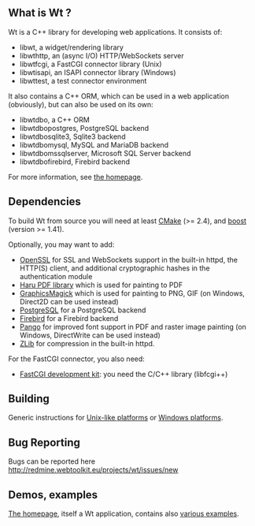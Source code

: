 What is Wt ?
------------

Wt is a C++ library for developing web applications. It consists of:

- libwt, a widget/rendering library
- libwthttp, an (async I/O) HTTP/WebSockets server
- libwtfcgi, a FastCGI connector library (Unix)
- libwtisapi, an ISAPI connector library (Windows)
- libwttest, a test connector environment

It also contains a C++ ORM, which can be used in a web application
(obviously), but can also be used on its own:

- libwtdbo, a C++ ORM
- libwtdbopostgres, PostgreSQL backend
- libwtdbosqlite3, Sqlite3 backend
- libwtdbomysql, MySQL and MariaDB backend
- libwtdbomssqlserver, Microsoft SQL Server backend
- libwtdbofirebird, Firebird backend

For more information, see [the homepage](http://www.webtoolkit.eu/wt
"Wt homepage").

Dependencies
------------

To build Wt from source you will need at least
[CMake](http://www.cmake.org/CMake) (>= 2.4), and
[boost](http://www.boost.org) (version >= 1.41).

Optionally, you may want to add:

- [OpenSSL](http://www.openssl.org) for SSL and WebSockets support in
  the built-in httpd, the HTTP(S) client, and additional cryptographic
  hashes in the authentication module
- [Haru PDF library](http://libharu.org) which is used for painting to PDF
- [GraphicsMagick](http://www.graphicsmagick.org/) which is used for painting
  to PNG, GIF (on Windows, Direct2D can be used instead)
- [PostgreSQL](http://www.posgresql.org/) for a PostgreSQL backend
- [Firebird](http://www.firebirdsql.org/) for a Firebird backend
- [Pango](http://www.pango.org/) for improved font support in PDF and raster
  image painting (on Windows, DirectWrite can be used instead)
- [ZLib](http://zlib.net/) for compression in the built-in httpd.

For the FastCGI connector, you also need:

- [FastCGI development kit](http://www.fastcgi.com/): you need the
  C/C++ library (libfcgi++)

Building
--------

Generic instructions for [Unix-like
platforms](http://www.webtoolkit.eu/wt/doc/reference/html/InstallationUnix.html)
or [Windows
platforms](http://www.webtoolkit.eu/wt/doc/reference/html/InstallationWindows.html).

Bug Reporting
-------------
Bugs can be reported here
http://redmine.webtoolkit.eu/projects/wt/issues/new

Demos, examples
---------------

[The homepage](http://www.webtoolkit.eu/wt), itself a Wt application,
contains also [various examples](http://www.webtoolkit.eu/wt/examples).
